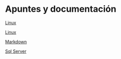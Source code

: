 # Apuntes y documentación

[Linux](Windows/README.md)

[Linux](Linux/README.md)

[Markdown](./Markdown/README.md)

[Sql Server](./SqlServer/README.md)
